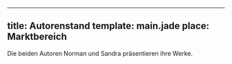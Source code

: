 ---
title: Autorenstand
template: main.jade
place: Marktbereich
----

Die beiden Autoren Norman und Sandra präsentieren ihre Werke.
